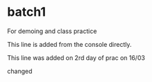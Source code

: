 # batch1

For demoing and class practice

This line is added from the console directly.

This line was added on 2rd day of prac on 16/03

changed
